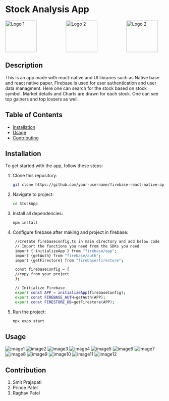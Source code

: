 # Stock Analysis App

<div class="logos-container">
    <img src="/assets/firebase-logo.png" alt="Logo 1" width="100" height="100">
    <img src="/assets/react-native-logo.png" alt="Logo 2" width="100" height="100">
    <img src="/assets/nativebase-logo.svg" alt="Logo 2" width="100" height="100">
    <!-- Add more logo images as needed -->
</div>

<style>
.logos-container {
    display: flex;
    justify-content: space-between;
    align-items: center;
}

.logos-container img {
    margin-right: 20px; /* Adjust this value to control the spacing between logos */
}
</style>

<!-- 
![Firebase Logo](/assets/firebase-logo.png | width=100) ![React Native Logo](/assets/react-native-logo.png) 
![Native Base Logo](/assets/nativebase-logo.svg) -->

## Description

This is an app made with react-native and UI libraries such as Native base and react native paper. Firebase is used for user authentication and user data managment. Here one can search for the stock based on stock symbol. Market details and Charts are drawn for each stock. One can see top gainers and top lossers as well.

## Table of Contents

- [Installation](#installation)
- [Usage](#usage)
- [Contributing](#contributing)

## Installation

To get started with the app, follow these steps:

1. Clone this repository:

   ```sh
   git clone https://github.com/your-username/firebase-react-native-app.git
   ```
2. Navigate to project:
   ```sh
   cd StockApp
   ```
3. Install all dependencies:
   ```sh
   npm install
   ```
4. Configure firebase after making and project in firebase:
   ```sh
    //Cretate firebaseconfig.ts in main directory and add below code
    // Import the functions you need from the SDKs you need
    import { initializeApp } from "firebase/app";
    import {getAuth} from "firebase/auth";
    import {getFirestore} from "firebase/firestore";

    const firebaseConfig = {
    //copy from your project
    };

    // Initialize Firebase
    export const APP = initializeApp(firebaseConfig);
    export const FIREBASE_AUTH=getAuth(APP);
    export const FIRESTORE_DB=getFirestore(APP);
   ```

5. Run the project:
   ```sh
   npx expo start
   ```

## Usage
![image1](assets/1.jpg)
![image2](assets/2.jpg)
![image3](assets/3.jpg)
![image4](assets/4.jpg)
![image5](assets/5.jpg)
![image6](assets/6.jpg)
![image7](assets/7.jpg)
![image8](assets/8.jpg)
![image9](assets/9.jpg)
![image10](assets/10.jpg)
![image11](assets/11.jpg)
![image12](assets/12.jpg)



## Contribution
1. Smit Prajapati
2. Prince Patel
3. Raghav Patel
